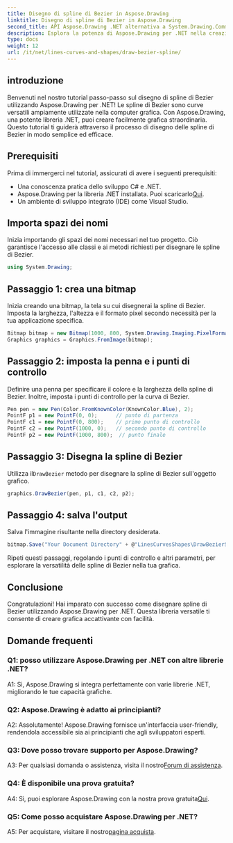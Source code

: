 ```yaml
---
title: Disegno di spline di Bezier in Aspose.Drawing
linktitle: Disegno di spline di Bezier in Aspose.Drawing
second_title: API Aspose.Drawing .NET alternativa a System.Drawing.Common
description: Esplora la potenza di Aspose.Drawing per .NET nella creazione di straordinarie spline di Bezier. Segui la nostra guida passo passo per uno sviluppo grafico senza interruzioni.
type: docs
weight: 12
url: /it/net/lines-curves-and-shapes/draw-bezier-spline/
---
```

## introduzione

Benvenuti nel nostro tutorial passo-passo sul disegno di spline di Bezier utilizzando Aspose.Drawing per .NET! Le spline di Bezier sono curve versatili ampiamente utilizzate nella computer grafica. Con Aspose.Drawing, una potente libreria .NET, puoi creare facilmente grafica straordinaria. Questo tutorial ti guiderà attraverso il processo di disegno delle spline di Bezier in modo semplice ed efficace.

## Prerequisiti

Prima di immergerci nel tutorial, assicurati di avere i seguenti prerequisiti:

- Una conoscenza pratica dello sviluppo C# e .NET.
-  Aspose.Drawing per la libreria .NET installata. Puoi scaricarlo[Qui](https://releases.aspose.com/drawing/net/).
- Un ambiente di sviluppo integrato (IDE) come Visual Studio.

## Importa spazi dei nomi

Inizia importando gli spazi dei nomi necessari nel tuo progetto. Ciò garantisce l'accesso alle classi e ai metodi richiesti per disegnare le spline di Bezier.

```csharp
using System.Drawing;
```

## Passaggio 1: crea una bitmap

Inizia creando una bitmap, la tela su cui disegnerai la spline di Bezier. Imposta la larghezza, l'altezza e il formato pixel secondo necessità per la tua applicazione specifica.

```csharp
Bitmap bitmap = new Bitmap(1000, 800, System.Drawing.Imaging.PixelFormat.Format32bppPArgb);
Graphics graphics = Graphics.FromImage(bitmap);
```

## Passaggio 2: imposta la penna e i punti di controllo

Definire una penna per specificare il colore e la larghezza della spline di Bezier. Inoltre, imposta i punti di controllo per la curva di Bezier.

```csharp
Pen pen = new Pen(Color.FromKnownColor(KnownColor.Blue), 2);
PointF p1 = new PointF(0, 0);      // punto di partenza
PointF c1 = new PointF(0, 800);    // primo punto di controllo
PointF c2 = new PointF(1000, 0);   // secondo punto di controllo
PointF p2 = new PointF(1000, 800);  // punto finale
```

## Passaggio 3: Disegna la spline di Bezier

 Utilizza il`DrawBezier` metodo per disegnare la spline di Bezier sull'oggetto grafico.

```csharp
graphics.DrawBezier(pen, p1, c1, c2, p2);
```

## Passaggio 4: salva l'output

Salva l'immagine risultante nella directory desiderata.

```csharp
bitmap.Save("Your Document Directory" + @"LinesCurvesShapes\DrawBezierSpline_out.png");
```

Ripeti questi passaggi, regolando i punti di controllo e altri parametri, per esplorare la versatilità delle spline di Bezier nella tua grafica.

## Conclusione

Congratulazioni! Hai imparato con successo come disegnare spline di Bezier utilizzando Aspose.Drawing per .NET. Questa libreria versatile ti consente di creare grafica accattivante con facilità.

## Domande frequenti

### Q1: posso utilizzare Aspose.Drawing per .NET con altre librerie .NET?

A1: Sì, Aspose.Drawing si integra perfettamente con varie librerie .NET, migliorando le tue capacità grafiche.

### Q2: Aspose.Drawing è adatto ai principianti?

A2: Assolutamente! Aspose.Drawing fornisce un'interfaccia user-friendly, rendendola accessibile sia ai principianti che agli sviluppatori esperti.

### Q3: Dove posso trovare supporto per Aspose.Drawing?

 A3: Per qualsiasi domanda o assistenza, visita il nostro[Forum di assistenza](https://forum.aspose.com/c/diagram/17).

### Q4: È disponibile una prova gratuita?

 A4: Sì, puoi esplorare Aspose.Drawing con la nostra prova gratuita[Qui](https://releases.aspose.com/).

### Q5: Come posso acquistare Aspose.Drawing per .NET?

 A5: Per acquistare, visitare il nostro[pagina acquista](https://purchase.aspose.com/buy).